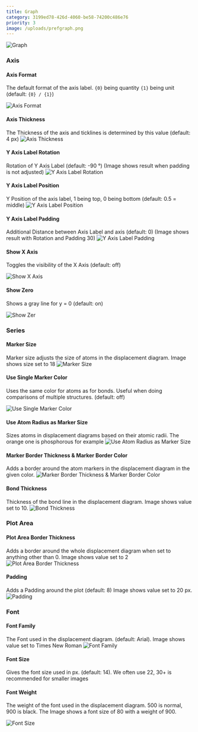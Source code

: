 ```yaml
---
title: Graph
category: 3199ed78-426d-4060-be58-74200c486e76
priority: 3
image: /uploads/prefgraph.png
---
```


![Graph](/uploads/prefgraph.png)

### Axis

#### Axis Format

The default format of the axis label. `{0}` being quantity `{1}` being unit (default: `{0} / {1}`)

![Axis Format](/uploads/axis_title.png)

#### Axis Thickness

The Thickness of the axis and ticklines is determined by this value (default: 4 px)
![Axis Thickness](/uploads/axis_thickness.png)

#### Y Axis Label Rotation

Rotation of Y Axis Label (default: -90 °) (Image shows result when padding is not adjusted)
![Y Axis Label Rotation](/uploads/axis_labelrot.png)

#### Y Axis Label Position

Y Position of the axis label, 1 being top, 0 being bottom (default: 0.5 = middle)
![Y Axis Label Position](/uploads/axis_labelpos.png)

#### Y Axis Label Padding

Additional Distance between Axis Label and axis (default: 0) (Image shows result with Rotation and Padding 30)
![Y Axis Label Padding](/uploads/axis_labelrot_pad.png)

#### Show X Axis

Toggles the visibility of the X Axis (default: off)

![Show X Axis](/uploads/xaxis.png)

#### Show Zero

Shows a gray line for y = 0 (default: on)

![Show Zer](/uploads/zero.png)

### Series

#### Marker Size

Marker size adjusts the size of atoms in the displacement diagram. Image shows size set to 18
![Marker Size](/uploads/marker18.png)

#### Use Single Marker Color

Uses the same color for atoms as for bonds. Useful when doing comparisons of multiple structures. (default: off)

![Use Single Marker Color](/uploads/singlecol.png)

#### Use Atom Radius as Marker Size

Sizes atoms in displacement diagrams based on their atomic radii. The orange one is phosphorous for example
![Use Atom Radius as Marker Size](/uploads/atomsize.png)

#### Marker Border Thickness & Marker Border Color

Adds a border around the atom markers in the displacement diagram in the given color.
![Marker Border Thickness & Marker Border Color](/uploads/markerstroke.png)

#### Bond Thickness

Thickness of the bond line in the displacement diagram. Image shows value set to 10.
![Bond Thickness](/uploads/bondthick.png)

### Plot Area

#### Plot Area Border Thickness

Adds a border around the whole displacement diagram when set to anything other than 0. Image shows value set to 2
![Plot Area Border Thickness](/uploads/plotthick.png)

#### Padding

Adds a Padding around the plot (default: 8) Image shows value set to 20 px.
![Padding](/uploads/padding.png)

### Font

#### Font Family

The Font used in the displacement diagram. (default: Arial). Image shows value set to Times New Roman
![Font Family](/uploads/times.png)

#### Font Size

Gives the font size used in px. (default: 14). We often use 22, 30+ is recommended for smaller images

#### Font Weight

The weight of the font used in the displacement diagram. 500 is normal, 900 is black. The Image shows a font size of 80 with a weight of 900.

![Font Size](/uploads/fontsize.png)
